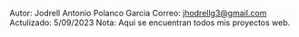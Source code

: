 Autor: Jodrell Antonio Polanco Garcia
Correo: jhodrellg3@gmail.com
Actulizado: 5/09/2023
Nota: Aqui se encuentran todos mis proyectos web.
